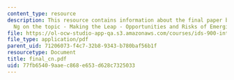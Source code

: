 ```yaml
---
content_type: resource
description: This resource contains information about the final paper by Christine
  Ng on the topic - Making the Leap - Opportunities and Risks of Emerging Technologies.
file: https://ol-ocw-studio-app-qa.s3.amazonaws.com/courses/ids-900-integrating-doctoral-seminar-on-emerging-technologies-fall-2005/77fb65409aaec868e653d628c7325033_final_cn.pdf
file_type: application/pdf
parent_uid: 71206073-f4c7-32b8-9343-b780baf56b1f
resourcetype: Document
title: final_cn.pdf
uid: 77fb6540-9aae-c868-e653-d628c7325033
---
```

